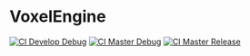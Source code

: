 # VoxelEngine

[![CI Develop Debug](https://github.com/nepp95/VoxelEngine/actions/workflows/build-dev-debug.yml/badge.svg)](https://github.com/nepp95/VoxelEngine/actions/workflows/build-dev-debug.yml)
[![CI Master Debug](https://github.com/nepp95/VoxelEngine/actions/workflows/build-master-debug.yml/badge.svg)](https://github.com/nepp95/VoxelEngine/actions/workflows/build-master-debug.yml)
[![CI Master Release](https://github.com/nepp95/VoxelEngine/actions/workflows/build-master-release.yml/badge.svg)](https://github.com/nepp95/VoxelEngine/actions/workflows/build-master-release.yml)
